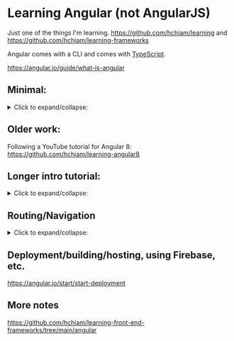 # Learning Angular (not AngularJS)

Just one of the things I'm learning. <https://github.com/hchiam/learning> and <https://github.com/hchiam/learning-frameworks>

Angular comes with a CLI and comes with [TypeScript](https://www.typescriptlang.org/).

<https://angular.io/guide/what-is-angular>

## Minimal:

<details>
<summary>Click to expand/collapse:</summary>

Using [Angular CLI](https://cli.angular.io/):

```bash
npm install -g @angular/cli
ng new my-app
cd my-app
ng serve
```

Or triple-click to select this one-liner:

```bash
npm install -g @angular/cli && ng new my-app && cd my-app && ng serve
```

<http://localhost:4200>

</details>

## Older work:

Following a YouTube tutorial for Angular 8: <https://github.com/hchiam/learning-angular8>

## Longer intro tutorial:

<details>
<summary>Click to expand/collapse:</summary>

Tutorial I'll be following: <https://angular.io/start>

<https://stackblitz.com/angular/anddyavxapb?file=src%2Fapp%2Fapp.component.ts>

```bash
cd angular-fhxvfx
yarn
# yarn build
yarn start # runs ng serve
```

http://localhost:4200

1. **Structural directive** examples: `*ngFor="let product of products"` and `*ngIf="product.description"`

2. **Property binding** example: `[title]="product.name + ' details'"`

3. **Custom property binding** example: `[product]="product"`

4. **Event binding** example: `(click)="share()"`

5. **Custom event binding** example: `(notify)="onNotify()"`

   - this can be combined with the child component's `@Output() notify = new EventEmitter();` (TS) and `(click)="notify.emit()"` (HTML), and then this will trigger the child component's `(notify)="onNotify()"` (HTML) that is written inside the parent component's markup (HTML) to trigger the parent's `onNotify()`.

To start understanding the files more, start here: `/src/app/product-list` --> the TS file links to the HTML and CSS files with:

```ts
// this is a decorator:
@Component({
  selector: "app-product-list", // <app-product-list> tag in DOM
  templateUrl: "./product-list.component.html",
  styleUrls: ["./product-list.component.css"],
})
// (this decorator indicates that the class in the later lines is a component)
```

```ts
export class ProductAlertsComponent implements OnInit {
  // the @Input() decorator indicates that the [product] prop data is passed in from the component's parent
  @Input() product;

  // the @Output() decorator combined with EventEmitter
  // lets us trigger an event with the [notify] prop changes,
  // and you can do (click)="notify.emit()" in the child HTML,
  // and (notify)="onNotify()" in the parent HTMl will run
  @Output() notify = new EventEmitter();

  constructor() {}

  ngOnInit() {}
}
```

If you change the `selector` to `".app-product-list"` then it'll be `<div class="app-product-list">` in the DOM.

You can generate a component with `ng generate component component-name` or with `ng g component component-name` (https://angular.io/cli/generate#component). It'll create a folder with 4 files in it (.css, .html, .spec.ts, and .ts).

I didn't have to explicitly import TS or HTML files. It just figured it out by the consistent naming! I tried sibling folders under `/app` and also tried moving the child component's folder inside its parent component's folder, and it also worked! Just use `ng g component component-name`!

</details>

## Routing/Navigation

<details>
<summary>Click to expand/collapse:</summary>

<https://angular.io/start/start-routing>

For example, associating a URL path with a component.

I needed some help getting my local `my-app` to work: <https://www.smashingmagazine.com/2018/11/a-complete-guide-to-routing-in-angular/>

```bash
cd my-app
npm i
ng serve
# http://localhost:4200
```

```bash
cd my-app
ng g component
```

- http://localhost:4200/
- http://localhost:4200/products/someID
- http://localhost:4200/products/anotherID
- http://localhost:4200/products/otherID

```html
<router-outlet></router-outlet>
```

```html
<div *ngFor="let product of products">
  <a [title]="'Product name'" [routerLink]="['/products', product.id]"
    >{{ product.name }}</a
  >
</div>
```

```html
<p>{{ product.description }}</p>
<a [title]="'Back to main'" [routerLink]="['/']">Back to main</a>
```

```ts
import { RouterModule } from "@angular/router";

import { ProductDetailsComponent } from "./product-details/product-details.component";
import { ProductListComponent } from "./product-list/product-list.component";

// ...

@NgModule({
  declarations: [AppComponent, ProductDetailsComponent, ProductListComponent],
  imports: [
    BrowserModule,
    RouterModule.forRoot([
      { path: "", component: ProductListComponent },
      { path: "products/:productId", component: ProductDetailsComponent },
    ]),
  ],
  providers: [],
  bootstrap: [AppComponent, ProductListComponent, ProductDetailsComponent],
})
export class AppModule {}
```

```ts
import { Component, OnInit } from "@angular/core";

@Component({
  selector: "app-product-list",
  templateUrl: "./product-list.component.html",
  styleUrls: ["./product-list.component.css"],
})
export class ProductListComponent implements OnInit {
  products: any[];

  constructor() {
    this.products = [
      {
        id: "someID",
        name: "Some product name",
        description: "Some product description.",
      },
      {
        id: "anotherID",
        name: "Another product name",
        description: "Another product description.",
      },
      {
        id: "otherID",
        name: "Other product name",
        description: "Other product description.",
      },
    ];
  }

  ngOnInit(): void {}
}
```

</details>

## Deployment/building/hosting, using Firebase, etc.

https://angular.io/start/start-deployment

## More notes

https://github.com/hchiam/learning-front-end-frameworks/tree/main/angular
